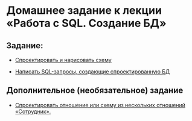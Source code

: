 # Домашнее задание к лекции «Работа с SQL. Создание БД»

## Задание:


- [Спроектировать и нарисовать схему](https://app.diagrams.net/#G18Oisw3ZkjyFh0qMtQBBul0cm09_eubUr#%7B%22pageId%22%3A%22PkTrNrzCTNb9ekKnt9ay%22%7D)

- [Написать SQL-запросы, создающие спроектированную БД](data.sql)


## Дополнительное (необязательное) задание

- [Спроектировать отношение или схему из нескольких отношений «Сотрудник».](employee.sql)

